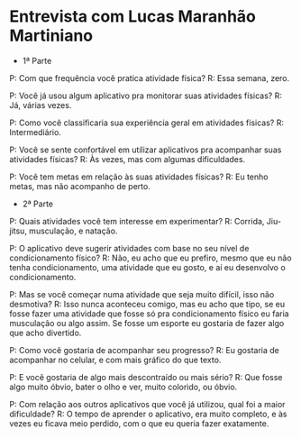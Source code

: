 # Entrevista com Lucas Maranhão Martiniano

- 1ª Parte

P: Com que frequência você pratica atividade física?
R: Essa semana, zero.

P: Você já usou algum aplicativo pra monitorar suas atividades físicas?
R: Já, várias vezes.

P: Como você classificaria sua experiência geral em atividades físicas?
R: Intermediário.

P: Você se sente confortável em utilizar aplicativos pra acompanhar suas atividades físicas?
R: Às vezes, mas com algumas dificuldades.

P: Você tem metas em relação às suas atividades físicas?
R: Eu tenho metas, mas não acompanho de perto.


- 2ª Parte

P: Quais atividades você tem interesse em experimentar?
R: Corrida, Jiu-jitsu, musculação, e natação.

P: O aplicativo deve sugerir atividades com base no seu nível de condicionamento físico?
R: Não, eu acho que eu prefiro, mesmo que eu não tenha condicionamento, uma atividade que eu gosto, e aí eu desenvolvo o condicionamento.

P: Mas se você começar numa atividade que seja muito difícil, isso não desmotiva?
R: Isso nunca aconteceu comigo, mas eu acho que tipo, se eu fosse fazer uma atividade que fosse só pra condicionamento físico eu faria musculação ou algo assim. Se fosse um esporte eu gostaria de fazer algo que acho divertido.

P: Como você gostaria de acompanhar seu progresso?
R: Eu gostaria de acompanhar no celular, e com mais gráfico do que texto.

P: E você gostaria de algo mais descontraído ou mais sério?
R: Que fosse algo muito óbvio, bater o olho e ver, muito colorido, ou óbvio.

P: Com relação aos outros aplicativos que você já utilizou, qual foi a maior dificuldade?
R: O tempo de aprender o aplicativo, era muito completo, e às vezes eu ficava meio perdido, com o que eu queria fazer exatamente.